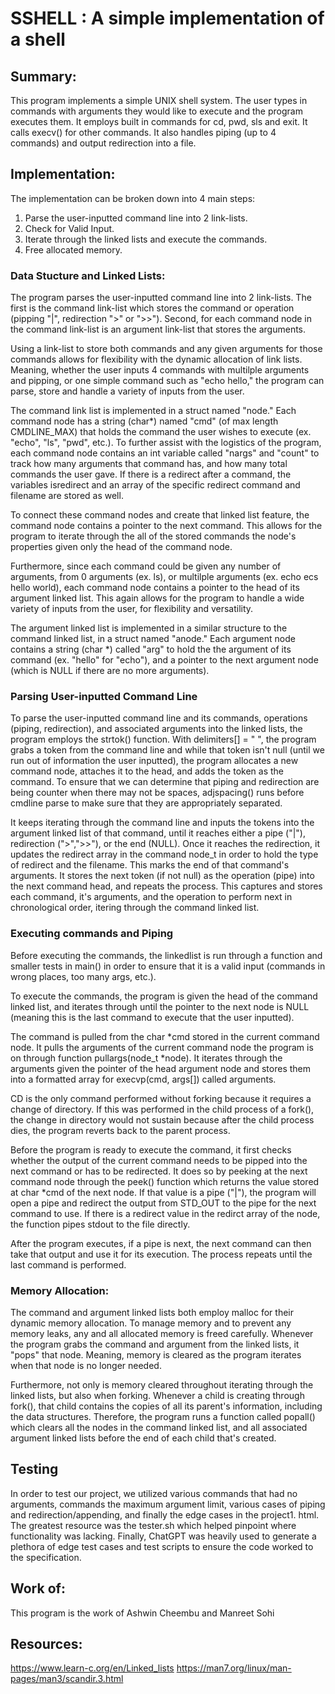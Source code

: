 # SSHELL : A simple implementation of a shell

## Summary:

This program implements a simple UNIX shell system. The user 
types in commands with arguments they would like to execute 
and the program executes them. It employs built in commands 
for cd, pwd, sls and exit. It calls execv() for other commands. 
It also handles piping (up to 4 commands) and output redirection
into a file.

## Implementation:

The implementation can be broken down into 4 main steps:
1. Parse the user-inputted command line into 2 link-lists. 
2. Check for Valid Input.
3. Iterate through the linked lists and execute the commands.
4. Free allocated memory.


### Data Stucture and Linked Lists:
The program parses the user-inputted command line into 2 link-lists. 
The first is the command link-list which stores the command or 
operation (pipping "|", redirection ">" or ">>"). Second, for each
command node in the command link-list is an argument link-list that 
stores the arguments. 

Using a link-list to store both commands and any given arguments 
for those commands allows for flexibility with the dynamic allocation
of link lists. Meaning, whether the user inputs 4 commands with 
multilple arguments and pipping, or one simple command such as 
"echo hello," the program can parse, store and handle a variety
of inputs from the user.

The command link list is implemented in a struct named "node." 
Each command node has a string (char*) named "cmd" (of max length 
CMDLINE_MAX) that holds the command the user wishes to execute
(ex. "echo", "ls", "pwd", etc.). To further assist with the 
logistics of the program, each command node contains an int
variable called "nargs" and "count" to track how many arguments
that command has, and how many total commands the user gave. If there is a 
redirect after a command, the variables isredirect and an array of the 
specific redirect command and filename are stored as well.

To connect these command nodes and create that linked list
feature, the command node contains a pointer to the next
command. This allows for the program to iterate through the
all of the stored commands the node's properties given only
the head of the command node. 

Furthermore, since each command could be given any number of 
arguments, from 0 arguments (ex. ls), or multilple arguments 
(ex. echo ecs hello world), each command node contains a pointer
to the head of its argument linked list. This again allows for 
the program to handle a wide variety of inputs from the user, 
for flexibility and versatility. 

The argument linked list is implemented in a similar structure
to the command linked list, in a struct named "anode." Each
argument node contains a string (char *) called "arg" to 
hold the the argument of its command (ex. "hello" for "echo"),
and a pointer to the next argument node (which is NULL if
there are no more arguments). 

### Parsing User-inputted Command Line

To parse the user-inputted command line and its commands,
operations (piping, redirection), and associated arguments 
into the linked lists, the program employs the strtok() function.
With delimiters[] = " ", the program grabs a token from the 
command line and while that token isn't null (until we run out 
of information the user inputted), the program allocates a new 
command node, attaches it to the head, and adds the token as the
command. To ensure that we can determine that piping and redirection are 
being counter when there may not be spaces, adjspacing() runs before
 cmdline parse to make sure that they are appropriately separated.

It keeps iterating through the command line and inputs the tokens
into the argument linked list of that command, until it reaches 
either a pipe ("|"), redirection (">",">>"), or the end (NULL). Once it 
reaches the redirection, it updates the redirect array in the command
 node_t in order to hold the type of redirect and the filename.
This marks the end of that command's arguments. It stores the
next token (if not null) as the operation (pipe)
into the next command head, and repeats the process. This captures
and stores each command, it's arguments, and the operation to 
perform next in chronological order, itering through the
command linked list. 


### Executing commands and Piping

Before executing the commands, the linkedlist is run through a function and 
smaller tests in main() in order to ensure that it is a valid input
(commands in wrong places, too many args, etc.).

To execute the commands, the program is given the head of the command
linked list, and iterates through until the pointer to the next node
is NULL (meaning this is the last command to execute that the user
inputted). 

The command is pulled from the char *cmd stored in the current command 
node. It pulls the arguments of the current command node the program 
is on through function pullargs(node_t *node). It iterates through 
the arguments given the pointer of the head argument node and stores 
them into a formatted array for execvp(cmd, args[]) called arguments. 

CD is the only command performed without forking because it requires
a change of directory. If this was performed in the child process
of a fork(), the change in directory would not sustain because after
the child process dies, the program reverts back to the parent process.

Before the program is ready to execute the command, it first checks
whether the output of the current command needs to be pipped into the 
next command or has to be redirected. It does so by peeking at the next 
command node through the peek() function which returns the value stored at 
char *cmd of the next node. If that value is a pipe ("|"), the program will 
open a pipe and redirect the output from STD_OUT to the pipe for the next 
command to use. If there is a redirect value in the redirct array of the 
node, the function pipes stdout to the file directly.

After the program executes, if a pipe is next, the next
command can then take that output and use it for its execution. The 
process repeats until the last command is performed. 


### Memory Allocation:

The command and argument linked lists both employ malloc for their
dynamic memory allocation. To manage memory and to prevent any 
memory leaks, any and all allocated memory is freed carefully.
Whenever the program grabs the command and argument from the linked
lists, it "pops" that node. Meaning, memory is cleared as the program
iterates when that node is no longer needed.

Furthermore, not only is memory cleared throughout iterating through
the linked lists, but also when forking. Whenever a child is creating 
through fork(), that child contains the copies of all its parent's 
information, including the data structures. Therefore, the program
runs a function called popall() which clears all the nodes in the
command linked list, and all associated argument linked lists before
the end of each child that's created. 

## Testing

In order to test our project, we utilized various commands that had no 
arguments, commands the maximum argument limit, various cases of piping and
redirection/appending, and finally the edge cases in the project1.
html. The greatest resource was the tester.sh which helped pinpoint where 
functionality was lacking. Finally, ChatGPT was heavily used to generate a 
plethora of edge test cases and test scripts to ensure the code worked to 
the specification.

## Work of:

This program is the work of Ashwin Cheembu and Manreet Sohi


## Resources:
https://www.learn-c.org/en/Linked_lists
https://man7.org/linux/man-pages/man3/scandir.3.html


